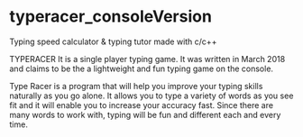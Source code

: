 # typeracer_consoleVersion
Typing speed calculator &amp; typing tutor made with c/c++  

TYPERACER
It is a single player typing game. It was written in March 2018 and claims to be the a lightweight and fun typing game on the console.

Type Racer is a program that will help you improve your typing skills naturally as you go alone. It allows you to type a variety of words as you see fit and it will enable you to increase your accuracy fast. Since there are many words to work with, typing will be fun and different each and every time.
